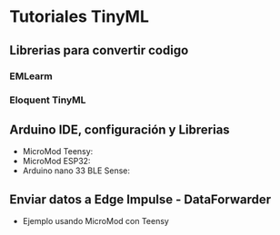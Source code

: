 # Tutoriales TinyML

## Librerias para convertir codigo
### EMLearm
### Eloquent TinyML

## Arduino IDE, configuración y Librerias
* MicroMod Teensy:
* MicroMod ESP32:
* Arduino nano 33 BLE Sense:

## Enviar datos a Edge Impulse - DataForwarder
* Ejemplo usando MicroMod con Teensy
